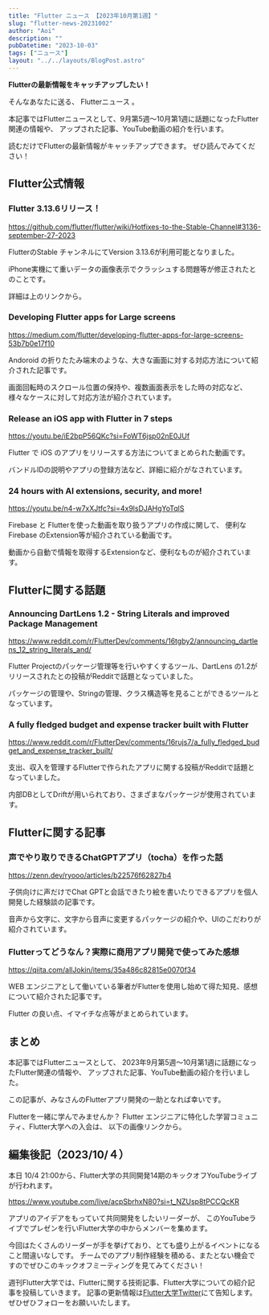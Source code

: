 ```yaml
---
title: "Flutter ニュース 【2023年10月第1週】"
slug: "flutter-news-20231002"
author: "Aoi"
description: ""
pubDatetime: "2023-10-03"
tags: ["ニュース"]
layout: "../../layouts/BlogPost.astro"
---
```


**Flutterの最新情報をキャッチアップしたい！**

そんなあなたに送る、 Flutterニュース 。

本記事ではFlutterニュースとして、9月第5週〜10月第1週に話題になったFlutter関連の情報や、
アップされた記事、YouTube動画の紹介を行います。

読むだけでFlutterの最新情報がキャッチアップできます。 ぜひ読んでみてください！

## Flutter公式情報

### Flutter 3.13.6リリース！

https://github.com/flutter/flutter/wiki/Hotfixes-to-the-Stable-Channel#3136-september-27-2023

FlutterのStable チャンネルにてVersion 3.13.6が利用可能となりました。

iPhone実機にて重いデータの画像表示でクラッシュする問題等が修正されたとのことです。

詳細は上のリンクから。

### Developing Flutter apps for Large screens

https://medium.com/flutter/developing-flutter-apps-for-large-screens-53b7b0e17f10

Andoroid の折りたたみ端末のような、大きな画面に対する対応方法について紹介された記事です。

画面回転時のスクロール位置の保持や、複数画面表示をした時の対応など、
様々なケースに対して対応方法が紹介されています。

### Release an iOS app with Flutter in 7 steps

https://youtu.be/iE2bpP56QKc?si=FoWT6jsp02nE0JUf

Flutter で iOS のアプリをリリースする方法についてまとめられた動画です。

バンドルIDの説明やアプリの登録方法など、詳細に紹介がなされています。

### 24 hours with AI extensions, security, and more!

https://youtu.be/n4-w7xXJtfc?si=4x9lsDJAHgYoTqlS

Firebase と Flutterを使った動画を取り扱うアプリの作成に関して、
便利なFirebase のExtension等が紹介されている動画です。

動画から自動で情報を取得するExtensionなど、便利なものが紹介されています。

## Flutterに関する話題

### Announcing DartLens 1.2 - String Literals and improved Package Management

https://www.reddit.com/r/FlutterDev/comments/16tgby2/announcing_dartlens_12_string_literals_and/

Flutter Projectのパッケージ管理等を行いやすくするツール、DartLens の1.2がリリースされたとの投稿がRedditで話題となっていました。

パッケージの管理や、Stringの管理、クラス構造等を見ることができるツールとなっています。

### A fully fledged budget and expense tracker built with Flutter

https://www.reddit.com/r/FlutterDev/comments/16rujs7/a_fully_fledged_budget_and_expense_tracker_built/

支出、収入を管理するFlutterで作られたアプリに関する投稿がRedditで話題となっていました。

内部DBとしてDriftが用いられており、さまざまなパッケージが使用されています。

## Flutterに関する記事

### **声でやり取りできるChatGPTアプリ（tocha）を作った話**

https://zenn.dev/ryooo/articles/b22576f62827b4

子供向けに声だけでChat GPTと会話できたり絵を書いたりできるアプリを個人開発した経験談の記事です。

音声から文字に、文字から音声に変更するパッケージの紹介や、UIのこだわりが紹介されています。

### Flutterってどうなん？実際に商用アプリ開発で使ってみた感想

https://qiita.com/allJokin/items/35a486c82815e0070f34

WEB エンジニアとして働いている筆者がFlutterを使用し始めて得た知見、感想について紹介された記事です。

Flutter の良い点、イマイチな点等がまとめられています。

## まとめ

本記事ではFlutterニュースとして、
2023年9月第5週〜10月第1週に話題になったFlutter関連の情報や、
アップされた記事、YouTube動画の紹介を行いました。

この記事が、みなさんのFlutterアプリ開発の一助となれば幸いです。

Flutterを一緒に学んでみませんか？
Flutter エンジニアに特化した学習コミュニティ、Flutter大学への入会は、
以下の画像リンクから。

## 編集後記（2023/10/４）

本日 10/4 21:00から、Flutter大学の共同開発14期のキックオフYouTubeライブが行われます。

https://www.youtube.com/live/acpSbrhxN80?si=t_NZUsp8tPCCQcKR

アプリのアイデアをもっていて共同開発をしたいリーダーが、
このYouTubeライブでプレゼンを行いFlutter大学の中からメンバーを集めます。

今回はたくさんのリーダーが手を挙げており、とても盛り上がるイベントになること間違いなしです。
チームでのアプリ制作経験を積める、またとない機会ですのでぜひこのキックオフミーティングを見てみてください！

週刊Flutter大学では、Flutterに関する技術記事、Flutter大学についての紹介記事を投稿していきます。
記事の更新情報は[Flutter大学Twitter](https://twitter.com/FlutterUniv)にて告知します。
ぜひぜひフォローをお願いいたします。